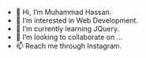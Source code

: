 - 👋 Hi, I’m Muhammad Hassan.
- 👀 I’m interested in Web Development.
- 🌱 I’m currently learning JQuery.
- 💞️ I’m looking to collaborate on ...
- 📫 Reach me through Instagram.

<!---
ImMuhammadHassan/ImMuhammadHassan is a ✨ special ✨ repository because its `README.md` (this file) appears on your GitHub profile.
You can click the Preview link to take a look at your changes.
--->
